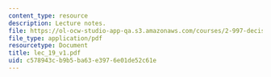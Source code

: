```yaml
---
content_type: resource
description: Lecture notes.
file: https://ol-ocw-studio-app-qa.s3.amazonaws.com/courses/2-997-decision-making-in-large-scale-systems-spring-2004/c578943cb9b5ba63e3976e01de52c61e_lec_19_v1.pdf
file_type: application/pdf
resourcetype: Document
title: lec_19_v1.pdf
uid: c578943c-b9b5-ba63-e397-6e01de52c61e
---
```


